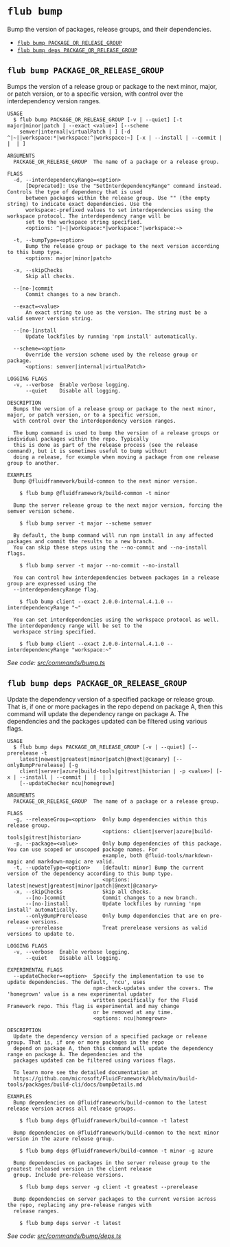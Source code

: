 `flub bump`
===========

Bump the version of packages, release groups, and their dependencies.

* [`flub bump PACKAGE_OR_RELEASE_GROUP`](#flub-bump-package_or_release_group)
* [`flub bump deps PACKAGE_OR_RELEASE_GROUP`](#flub-bump-deps-package_or_release_group)

## `flub bump PACKAGE_OR_RELEASE_GROUP`

Bumps the version of a release group or package to the next minor, major, or patch version, or to a specific version, with control over the interdependency version ranges.

```
USAGE
  $ flub bump PACKAGE_OR_RELEASE_GROUP [-v | --quiet] [-t major|minor|patch | --exact <value>] [--scheme
    semver|internal|virtualPatch | ] [-d ^|~||workspace:*|workspace:^|workspace:~] [-x | --install | --commit |  |  | ]

ARGUMENTS
  PACKAGE_OR_RELEASE_GROUP  The name of a package or a release group.

FLAGS
  -d, --interdependencyRange=<option>
      [Deprecated]: Use the "SetInterdependencyRange" command instead. Controls the type of dependency that is used
      between packages within the release group. Use "" (the empty string) to indicate exact dependencies. Use the
      workspace:-prefixed values to set interdependencies using the workspace protocol. The interdependency range will be
      set to the workspace string specified.
      <options: ^|~||workspace:*|workspace:^|workspace:~>

  -t, --bumpType=<option>
      Bump the release group or package to the next version according to this bump type.
      <options: major|minor|patch>

  -x, --skipChecks
      Skip all checks.

  --[no-]commit
      Commit changes to a new branch.

  --exact=<value>
      An exact string to use as the version. The string must be a valid semver version string.

  --[no-]install
      Update lockfiles by running 'npm install' automatically.

  --scheme=<option>
      Override the version scheme used by the release group or package.
      <options: semver|internal|virtualPatch>

LOGGING FLAGS
  -v, --verbose  Enable verbose logging.
      --quiet    Disable all logging.

DESCRIPTION
  Bumps the version of a release group or package to the next minor, major, or patch version, or to a specific version,
  with control over the interdependency version ranges.

  The bump command is used to bump the version of a release groups or individual packages within the repo. Typically
  this is done as part of the release process (see the release command), but it is sometimes useful to bump without
  doing a release, for example when moving a package from one release group to another.

EXAMPLES
  Bump @fluidframework/build-common to the next minor version.

    $ flub bump @fluidframework/build-common -t minor

  Bump the server release group to the next major version, forcing the semver version scheme.

    $ flub bump server -t major --scheme semver

  By default, the bump command will run npm install in any affected packages and commit the results to a new branch.
  You can skip these steps using the --no-commit and --no-install flags.

    $ flub bump server -t major --no-commit --no-install

  You can control how interdependencies between packages in a release group are expressed using the
  --interdependencyRange flag.

    $ flub bump client --exact 2.0.0-internal.4.1.0 --interdependencyRange "~"

  You can set interdependencies using the workspace protocol as well. The interdependency range will be set to the
  workspace string specified.

    $ flub bump client --exact 2.0.0-internal.4.1.0 --interdependencyRange "workspace:~"
```

_See code: [src/commands/bump.ts](https://github.com/microsoft/FluidFramework/blob/main/build-tools/packages/build-cli/src/commands/bump.ts)_

## `flub bump deps PACKAGE_OR_RELEASE_GROUP`

Update the dependency version of a specified package or release group. That is, if one or more packages in the repo depend on package A, then this command will update the dependency range on package A. The dependencies and the packages updated can be filtered using various flags.

```
USAGE
  $ flub bump deps PACKAGE_OR_RELEASE_GROUP [-v | --quiet] [--prerelease -t
    latest|newest|greatest|minor|patch|@next|@canary] [--onlyBumpPrerelease] [-g
    client|server|azure|build-tools|gitrest|historian | -p <value>] [-x | --install | --commit |  |  | ]
    [--updateChecker ncu|homegrown]

ARGUMENTS
  PACKAGE_OR_RELEASE_GROUP  The name of a package or a release group.

FLAGS
  -g, --releaseGroup=<option>  Only bump dependencies within this release group.
                               <options: client|server|azure|build-tools|gitrest|historian>
  -p, --package=<value>        Only bump dependencies of this package. You can use scoped or unscoped package names. For
                               example, both @fluid-tools/markdown-magic and markdown-magic are valid.
  -t, --updateType=<option>    [default: minor] Bump the current version of the dependency according to this bump type.
                               <options: latest|newest|greatest|minor|patch|@next|@canary>
  -x, --skipChecks             Skip all checks.
      --[no-]commit            Commit changes to a new branch.
      --[no-]install           Update lockfiles by running 'npm install' automatically.
      --onlyBumpPrerelease     Only bump dependencies that are on pre-release versions.
      --prerelease             Treat prerelease versions as valid versions to update to.

LOGGING FLAGS
  -v, --verbose  Enable verbose logging.
      --quiet    Disable all logging.

EXPERIMENTAL FLAGS
  --updateChecker=<option>  Specify the implementation to use to update dependencies. The default, 'ncu', uses
                            npm-check-updates under the covers. The 'homegrown' value is a new experimental updater
                            written specifically for the Fluid Framework repo. This flag is experimental and may change
                            or be removed at any time.
                            <options: ncu|homegrown>

DESCRIPTION
  Update the dependency version of a specified package or release group. That is, if one or more packages in the repo
  depend on package A, then this command will update the dependency range on package A. The dependencies and the
  packages updated can be filtered using various flags.

  To learn more see the detailed documentation at
  https://github.com/microsoft/FluidFramework/blob/main/build-tools/packages/build-cli/docs/bumpDetails.md

EXAMPLES
  Bump dependencies on @fluidframework/build-common to the latest release version across all release groups.

    $ flub bump deps @fluidframework/build-common -t latest

  Bump dependencies on @fluidframework/build-common to the next minor version in the azure release group.

    $ flub bump deps @fluidframework/build-common -t minor -g azure

  Bump dependencies on packages in the server release group to the greatest released version in the client release
  group. Include pre-release versions.

    $ flub bump deps server -g client -t greatest --prerelease

  Bump dependencies on server packages to the current version across the repo, replacing any pre-release ranges with
  release ranges.

    $ flub bump deps server -t latest
```

_See code: [src/commands/bump/deps.ts](https://github.com/microsoft/FluidFramework/blob/main/build-tools/packages/build-cli/src/commands/bump/deps.ts)_
